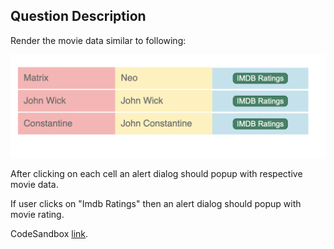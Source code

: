 ## Question Description

Render the movie data similar to following:

![Table](https://raw.githubusercontent.com/manmodesanket/content-archives/main/screenshot.png)

After clicking on each cell an alert dialog should popup with respective movie data.

If user clicks on "Imdb Ratings" then an alert dialog should popup with movie rating.

CodeSandbox [link](https://codesandbox.io/s/bubbling-problem-8erwc).